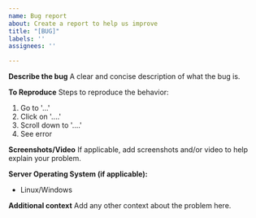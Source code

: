 ```yaml
---
name: Bug report
about: Create a report to help us improve
title: "[BUG]"
labels: ''
assignees: ''

---
```


**Describe the bug**
A clear and concise description of what the bug is.

**To Reproduce**
Steps to reproduce the behavior:
1. Go to '...'
2. Click on '....'
3. Scroll down to '....'
4. See error

**Screenshots/Video**
If applicable, add screenshots and/or video to help explain your problem.

**Server Operating System (if applicable):**
 - Linux/Windows

**Additional context**
Add any other context about the problem here.
